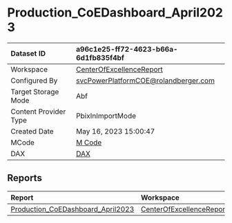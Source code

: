 



# Production_CoEDashboard_April2023

|Dataset ID|a96c1e25-ff72-4623-b66a-6d1fb835f4bf|
| :--- | :--- |
|Workspace|[CenterOfExcellenceReport](../Workspaces/CenterOfExcellenceReport.md)|
|Configured By|svcPowerPlatformCOE@rolandberger.com|
|Target Storage Mode|Abf|
|Content Provider Type|PbixInImportMode|
|Created Date|May 16, 2023 15:00:47|
|MCode|[M Code](./Production_CoEDashboard_April2023/mcode.md)|
|DAX|[DAX](./Production_CoEDashboard_April2023/dax.md)|

## Reports

|Report|Workspace|
| :--- | :--- |
|[Production_CoEDashboard_April2023](../Reports/Production_CoEDashboard_April2023.md)|[CenterOfExcellenceReport](../Workspaces/CenterOfExcellenceReport.md)|
